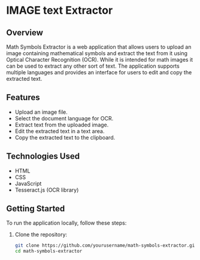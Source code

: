 # IMAGE text Extractor

## Overview
Math Symbols Extractor is a web application that allows users to upload an image containing mathematical symbols and extract the text from it using Optical Character Recognition (OCR). While it is intended for math images it can be used to extract any other sort of text. The application supports multiple languages and provides an interface for users to edit and copy the extracted text.

## Features
- Upload an image file.
- Select the document language for OCR.
- Extract text from the uploaded image.
- Edit the extracted text in a text area.
- Copy the extracted text to the clipboard.

## Technologies Used
- HTML
- CSS
- JavaScript
- Tesseract.js (OCR library)

## Getting Started
To run the application locally, follow these steps:

1. Clone the repository:
   ```bash
   git clone https://github.com/yourusername/math-symbols-extractor.git
   cd math-symbols-extractor
